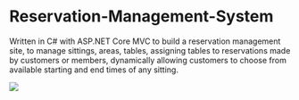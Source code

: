 # Reservation-Management-System
<p>Written in C# with ASP.NET Core MVC to build a reservation management site, to manage sittings, areas, tables, assigning tables to reservations made by customers or members, dynamically allowing customers to choose from available starting and end times of any sitting.</p>

![](https://cdn.discordapp.com/attachments/317529134601469952/737526971629699133/unknown.png "")
